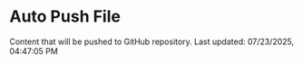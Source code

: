 # Auto Push File

Content that will be pushed to GitHub repository.
Last updated: 07/23/2025, 04:47:05 PM
